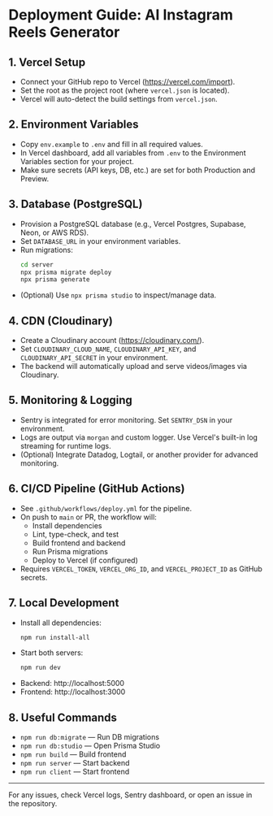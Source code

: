 # Deployment Guide: AI Instagram Reels Generator

## 1. Vercel Setup
- Connect your GitHub repo to Vercel (https://vercel.com/import).
- Set the root as the project root (where `vercel.json` is located).
- Vercel will auto-detect the build settings from `vercel.json`.

## 2. Environment Variables
- Copy `env.example` to `.env` and fill in all required values.
- In Vercel dashboard, add all variables from `.env` to the Environment Variables section for your project.
- Make sure secrets (API keys, DB, etc.) are set for both Production and Preview.

## 3. Database (PostgreSQL)
- Provision a PostgreSQL database (e.g., Vercel Postgres, Supabase, Neon, or AWS RDS).
- Set `DATABASE_URL` in your environment variables.
- Run migrations:
  ```sh
  cd server
  npx prisma migrate deploy
  npx prisma generate
  ```
- (Optional) Use `npx prisma studio` to inspect/manage data.

## 4. CDN (Cloudinary)
- Create a Cloudinary account (https://cloudinary.com/).
- Set `CLOUDINARY_CLOUD_NAME`, `CLOUDINARY_API_KEY`, and `CLOUDINARY_API_SECRET` in your environment.
- The backend will automatically upload and serve videos/images via Cloudinary.

## 5. Monitoring & Logging
- Sentry is integrated for error monitoring. Set `SENTRY_DSN` in your environment.
- Logs are output via `morgan` and custom logger. Use Vercel's built-in log streaming for runtime logs.
- (Optional) Integrate Datadog, Logtail, or another provider for advanced monitoring.

## 6. CI/CD Pipeline (GitHub Actions)
- See `.github/workflows/deploy.yml` for the pipeline.
- On push to `main` or PR, the workflow will:
  - Install dependencies
  - Lint, type-check, and test
  - Build frontend and backend
  - Run Prisma migrations
  - Deploy to Vercel (if configured)
- Requires `VERCEL_TOKEN`, `VERCEL_ORG_ID`, and `VERCEL_PROJECT_ID` as GitHub secrets.

## 7. Local Development
- Install all dependencies:
  ```sh
  npm run install-all
  ```
- Start both servers:
  ```sh
  npm run dev
  ```
- Backend: http://localhost:5000
- Frontend: http://localhost:3000

## 8. Useful Commands
- `npm run db:migrate` — Run DB migrations
- `npm run db:studio` — Open Prisma Studio
- `npm run build` — Build frontend
- `npm run server` — Start backend
- `npm run client` — Start frontend

---
For any issues, check Vercel logs, Sentry dashboard, or open an issue in the repository. 